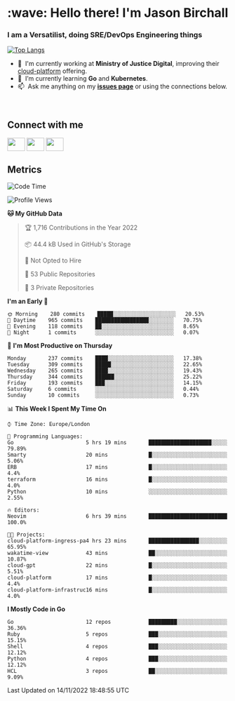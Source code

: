 <h1 align="left" id="jason-title">:wave: Hello there! I'm Jason Birchall</h1>
<h3 align="left">I am a Versatilist, doing SRE/DevOps Engineering things</h3>

[![Top Langs](https://github-readme-stats.vercel.app/api?username=jasonBirchall&show_icons=true&count_private=true&include_all_commits=true&theme=gruvbox)](https://github.com/anuraghazra/github-readme-stats)

- :office: &nbsp;I'm currently working at **Ministry of Justice Digital**, improving their [cloud-platform](https://github.com/ministryofjustice/cloud-platform) offering.
- :seedling: &nbsp;I’m currently learning **Go** and **Kubernetes**.
- :mailbox: &nbsp;Ask me anything on my **[issues page]** or using the connections below.


<br>

<h2>Connect with me</h2>
<p>
<a href="https://twitter.com/jsonBirchall" target="blank"><img align="center" src="https://cdn.jsdelivr.net/npm/simple-icons@3.0.1/icons/twitter.svg" alt="" height="30" width="40" /></a>
<a href="https://keybase.io/json0" target="blank"><img align="center" src="https://cdn.jsdelivr.net/npm/simple-icons@3.0.1/icons/keybase.svg" alt="" height="30" width="40" /></a>
<a href="https://www.reddit.com/user/kakorate" target="blank"><img align="center" src="https://cdn.jsdelivr.net/npm/simple-icons@3.0.1/icons/reddit.svg" alt="" height="30" width="40" /></a>
</p>

<h2>Metrics</h2>

<!--START_SECTION:waka-->
![Code Time](http://img.shields.io/badge/Code%20Time-835%20hrs%2011%20mins-blue)

![Profile Views](http://img.shields.io/badge/Profile%20Views-5-blue)

**🐱 My GitHub Data** 

> 🏆 1,716 Contributions in the Year 2022
 > 
> 📦 44.4 kB Used in GitHub's Storage 
 > 
> 🚫 Not Opted to Hire
 > 
> 📜 53 Public Repositories 
 > 
> 🔑 3 Private Repositories  
 > 
**I'm an Early 🐤** 

```text
🌞 Morning    280 commits    █████░░░░░░░░░░░░░░░░░░░░   20.53% 
🌆 Daytime    965 commits    █████████████████░░░░░░░░   70.75% 
🌃 Evening    118 commits    ██░░░░░░░░░░░░░░░░░░░░░░░   8.65% 
🌙 Night      1 commits      ░░░░░░░░░░░░░░░░░░░░░░░░░   0.07%

```
📅 **I'm Most Productive on Thursday** 

```text
Monday       237 commits    ████░░░░░░░░░░░░░░░░░░░░░   17.38% 
Tuesday      309 commits    █████░░░░░░░░░░░░░░░░░░░░   22.65% 
Wednesday    265 commits    ████░░░░░░░░░░░░░░░░░░░░░   19.43% 
Thursday     344 commits    ██████░░░░░░░░░░░░░░░░░░░   25.22% 
Friday       193 commits    ███░░░░░░░░░░░░░░░░░░░░░░   14.15% 
Saturday     6 commits      ░░░░░░░░░░░░░░░░░░░░░░░░░   0.44% 
Sunday       10 commits     ░░░░░░░░░░░░░░░░░░░░░░░░░   0.73%

```


📊 **This Week I Spent My Time On** 

```text
⌚︎ Time Zone: Europe/London

💬 Programming Languages: 
Go                       5 hrs 19 mins       ████████████████████░░░░░   79.89% 
Smarty                   20 mins             █░░░░░░░░░░░░░░░░░░░░░░░░   5.06% 
ERB                      17 mins             █░░░░░░░░░░░░░░░░░░░░░░░░   4.4% 
terraform                16 mins             █░░░░░░░░░░░░░░░░░░░░░░░░   4.0% 
Python                   10 mins             ░░░░░░░░░░░░░░░░░░░░░░░░░   2.55%

🔥 Editors: 
Neovim                   6 hrs 39 mins       █████████████████████████   100.0%

🐱‍💻 Projects: 
cloud-platform-ingress-pa4 hrs 23 mins       ████████████████░░░░░░░░░   65.95% 
wakatime-view            43 mins             ██░░░░░░░░░░░░░░░░░░░░░░░   10.87% 
cloud-gpt                22 mins             █░░░░░░░░░░░░░░░░░░░░░░░░   5.51% 
cloud-platform           17 mins             █░░░░░░░░░░░░░░░░░░░░░░░░   4.4% 
cloud-platform-infrastruc16 mins             █░░░░░░░░░░░░░░░░░░░░░░░░   4.0%

```

**I Mostly Code in Go** 

```text
Go                       12 repos            █████████░░░░░░░░░░░░░░░░   36.36% 
Ruby                     5 repos             ███░░░░░░░░░░░░░░░░░░░░░░   15.15% 
Shell                    4 repos             ███░░░░░░░░░░░░░░░░░░░░░░   12.12% 
Python                   4 repos             ███░░░░░░░░░░░░░░░░░░░░░░   12.12% 
HCL                      3 repos             ██░░░░░░░░░░░░░░░░░░░░░░░   9.09%

```



 Last Updated on 14/11/2022 18:48:55 UTC
<!--END_SECTION:waka-->

<!-- links -->

[issues page]: https://github.com/jasonBirchall/jasonBirchall/issues "jasonBirchall/issues"
